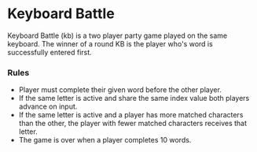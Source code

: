 # Keyboard Battle 
Keyboard Battle (kb) is a two player party game played on the same keyboard. The winner of a round KB is the player who's word is successfully entered first.

### Rules
  * Player must complete their given word before the other player.
  * If the same letter is active and share the same index value both players advance on input.
  * If the same letter is active and a player has more matched characters than the other, the player with fewer matched characters receives that letter.
  * The game is over when a player completes 10 words.
